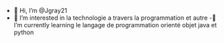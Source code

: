 - 👋 Hi, I’m @Jgray21
- 👀 I’m interested in la technologie a travers la programmation et autre
-🌱 I’m currently learning le langage de programmation orienté objet java et python
<!---
Jgray21/Jgray21 is a ✨ special ✨ repository because its `README.md` (this file) appears on your GitHub profile.
You can click the Preview link to take a look at your changes.
--->
